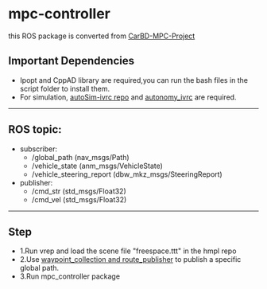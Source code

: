 # mpc-controller

this ROS package is converted from [CarBD-MPC-Project](https://github.com/prasadmahendra/mpc) 

## Important Dependencies
* Ipopt and CppAD library are required,you can run the bash files in the script folder to install them.
* For simulation, [autoSim-ivrc repo](https://github.com/bit-ivrc/autoSim-ivrc) and [autonomy_ivrc](https://github.com/bit-ivrc/autonomy_ivrc) are required.

---
## ROS topic:
* subscriber:
	- /global_path (nav_msgs/Path)  
	- /vehicle_state (anm_msgs/VehicleState)  
	- /vehicle_steering_report (dbw_mkz_msgs/SteeringReport)  
* publisher:
	- /cmd_str (std_msgs/Float32)
	- /cmd_vel (std_msgs/Float32)  
---
## Step
* 1.Run vrep and load the scene file "freespace.ttt" in the hmpl repo
* 2.Use [waypoint_collection and route_publisher](https://github.com/bit-ivrc/autonomy_ivrc) to publish a specific global path.
* 3.Run mpc_controller package

